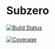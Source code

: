 # Subzero
[![Build Status](https://github.com/Caltech-OCTO/Subzero.jl/actions/workflows/CI.yml/badge.svg?branch=main)](https://github.com/Caltech-OCTO/Subzero.jl/actions/workflows/CI?query=branch%3Amain)

[![Coverage](https://codecov.io/gh/Caltech-OCTO/Subzero.jl/branch/main/graph/badge.svg)](https://codecov.io/gh/Caltech-OCTO/Subzero.jl)
